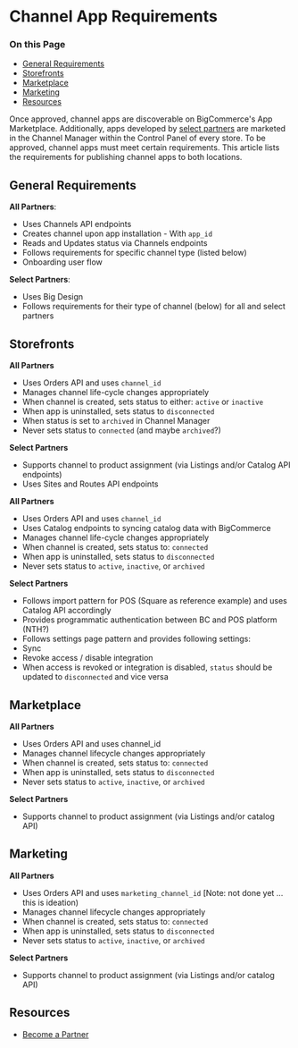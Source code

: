 # Channel App Requirements

<div class="otp" id="no-in">

### On this Page
- [General Requirements](#general-requirements)
- [Storefronts](#storefronts)
- [Marketplace](#marketplace)
- [Marketing](#marketing)
- [Resources](#resources)

</div>

Once approved, channel apps are discoverable on BigCommerce's App Marketplace. Additionally, apps developed by [select partners](https://www.bigcommerce.com/partners/) are marketed in the Channel Manager within the Control Panel of every store. To be approved, channel apps must meet certain requirements. This article lists the requirements for publishing channel apps to both locations.

## General Requirements

**All Partners**:
* Uses Channels API endpoints
* Creates channel upon app installation - With `app_id`
* Reads and Updates status via Channels endpoints
* Follows requirements for specific channel type (listed below)
* Onboarding user flow

**Select Partners**:
* Uses Big Design
* Follows requirements for their type of channel (below) for all and select partners

## Storefronts

**All Partners**
* Uses Orders API and uses `channel_id`
* Manages channel life-cycle changes appropriately
* When channel is created, sets status to either: `active` or `inactive`
* When app is uninstalled, sets status to `disconnected`
* When status is set to `archived` in Channel Manager
* Never sets status to `connected` (and maybe `archived`?)

**Select Partners**
* Supports channel to product assignment (via Listings and/or Catalog API endpoints)
* Uses Sites and Routes API endpoints


**All Partners**
* Uses Orders API and uses `channel_id`
* Uses Catalog endpoints to syncing catalog data with BigCommerce
* Manages channel life-cycle changes appropriately
* When channel is created, sets status to: `connected`
* When app is uninstalled, sets status to `disconnected`
* Never sets status to `active`, `inactive`, or `archived`

**Select Partners**
* Follows import pattern for POS (Square as reference example) and uses Catalog API accordingly
* Provides programmatic authentication between BC and POS platform (NTH?)
* Follows settings page pattern and provides following settings:
* Sync
* Revoke access / disable integration
* When access is revoked or integration is disabled, `status` should be updated to `disconnected` and vice versa

## Marketplace

**All Partners**
* Uses Orders API and uses channel_id
* Manages channel lifecycle changes appropriately
* When channel is created, sets status to: `connected`
* When app is uninstalled, sets status to `disconnected`
* Never sets status to `active`, `inactive`, or `archived`

**Select Partners**
* Supports channel to product assignment (via Listings and/or catalog API)

## Marketing

**All Partners**
* Uses Orders API and uses `marketing_channel_id` [Note: not done yet … this is ideation)
* Manages channel lifecycle changes appropriately
* When channel is created, sets status to: `connected`
* When app is uninstalled, sets status to `disconnected`
* Never sets status to `active`, `inactive`, or `archived`

**Select Partners**
* Supports channel to product assignment (via Listings and/or catalog API)

## Resources
* [Become a Partner](https://www.bigcommerce.com/partners/)
